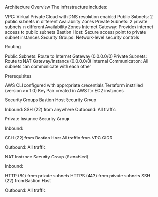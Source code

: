 Architecture Overview
The infrastructure includes:

VPC: Virtual Private Cloud with DNS resolution enabled
Public Subnets: 2 public subnets in different Availability Zones
Private Subnets: 2 private subnets in different Availability Zones
Internet Gateway: Provides internet access to public subnets
Bastion Host: Secure access point to private subnet instances
Security Groups: Network-level security controls

Routing

Public Subnets: Route to Internet Gateway (0.0.0.0/0)
Private Subnets: Route to NAT Gateway/Instance (0.0.0.0/0)
Internal Communication: All subnets can communicate with each other

Prerequisites

AWS CLI configured with appropriate credentials
Terraform installed (version >= 1.0)
Key Pair created in AWS for EC2 instances

Security Groups
Bastion Host Security Group

Inbound: SSH (22) from anywhere
Outbound: All traffic

Private Instance Security Group

Inbound:

SSH (22) from Bastion Host
All traffic from VPC CIDR


Outbound: All traffic

NAT Instance Security Group (if enabled)

Inbound:

HTTP (80) from private subnets
HTTPS (443) from private subnets
SSH (22) from Bastion Host


Outbound: All traffic
